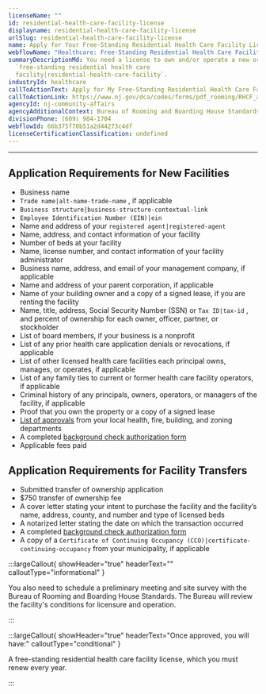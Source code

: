 ```yaml
---
licenseName: ""
id: residential-health-care-facility-license
displayname: residential-health-care-facility-license
urlSlug: residential-health-care-facility-license
name: Apply for Your Free-Standing Residential Health Care Facility License
webflowName: "Healthcare: Free-Standing Residential Health Care Facility"
summaryDescriptionMd: You need a license to own and/or operate a new or existing
  `free-standing residential health care
  facility|residential-health-care-facility`.
industryId: healthcare
callToActionText: Apply for My Free-Standing Residential Health Care Facility License
callToActionLink: https://www.nj.gov/dca/codes/forms/pdf_rooming/RHCF_app.pdf
agencyId: nj-community-affairs
agencyAdditionalContext: Bureau of Rooming and Boarding House Standards
divisionPhone: (609) 984-1704
webflowId: 66b375f70b51a2d44273c4df
licenseCertificationClassification: undefined
---
```


---

## Application Requirements for New Facilities

- Business name
- `Trade name|alt-name-trade-name` , if applicable
- `Business structure|business-structure-contextual-link`
- `Employee Identification Number (EIN)|ein`
- Name and address of your `registered agent|registered-agent`
- Name, address, and contact information of your facility
- Number of beds at your facility
- Name, license number, and contact information of your facility administrator
- Business name, address, and email of your management company, if applicable
- Name and address of your parent corporation, if applicable
- Name of your building owner and a copy of a signed lease, if you are renting the facility
- Name, title, address, Social Security Number (SSN) or `Tax ID|tax-id` , and percent of ownership for each owner, officer, partner, or stockholder
- List of board members, if your business is a nonprofit
- List of any prior health care application denials or revocations, if applicable
- List of other licensed health care facilities each principal owns, manages, or operates, if applicable
- List of any family ties to current or former health care facility operators, if applicable
- Criminal history of any principals, owners, operators, or managers of the facility, if applicable
- Proof that you own the property or a copy of a signed lease
- [List of approvals](https://www.nj.gov/dca/codes/forms/pdf_rooming/RHCF_app_attach.pdf) from your local health, fire, building, and zoning departments
- A completed [background check authorization form](https://www.nj.gov/dca/codes/forms/pdf_rooming/Notice_Auth.pdf)
- Applicable fees paid

## Application Requirements for Facility Transfers

- Submitted transfer of ownership application
- $750 transfer of ownership fee
- A cover letter stating your intent to purchase the facility and the facility’s name, address, county, and number and type of licensed beds
- A notarized letter stating the date on which the transaction occurred
- A completed [background check authorization form](https://www.nj.gov/dca/codes/forms/pdf_rooming/Notice_Auth.pdf)
- A copy of a `Certificate of Continuing Occupancy (CCO)|certificate-continuing-occupancy` from your municipality, if applicable

:::largeCallout{ showHeader="true" headerText="" calloutType="informational" }

You also need to schedule a preliminary meeting and site survey with the Bureau of Rooming and Boarding House Standards. The Bureau will review the facility's conditions for licensure and operation.

:::

:::largeCallout{ showHeader="true" headerText="Once approved, you will have:" calloutType="conditional" }

A free-standing residential health care facility license, which you must renew every year.

:::
